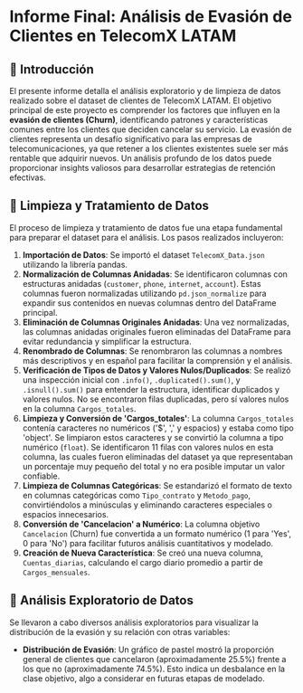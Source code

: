 # Informe Final: Análisis de Evasión de Clientes en TelecomX LATAM

## 🔹 Introducción

El presente informe detalla el análisis exploratorio y de limpieza de datos realizado sobre el dataset de clientes de TelecomX LATAM. El objetivo principal de este proyecto es comprender los factores que influyen en la **evasión de clientes (Churn)**, identificando patrones y características comunes entre los clientes que deciden cancelar su servicio. La evasión de clientes representa un desafío significativo para las empresas de telecomunicaciones, ya que retener a los clientes existentes suele ser más rentable que adquirir nuevos. Un análisis profundo de los datos puede proporcionar insights valiosos para desarrollar estrategias de retención efectivas.

## 🔹 Limpieza y Tratamiento de Datos

El proceso de limpieza y tratamiento de datos fue una etapa fundamental para preparar el dataset para el análisis. Los pasos realizados incluyeron:

1.  **Importación de Datos**: Se importó el dataset `TelecomX_Data.json` utilizando la librería pandas.
2.  **Normalización de Columnas Anidadas**: Se identificaron columnas con estructuras anidadas (`customer`, `phone`, `internet`, `account`). Estas columnas fueron normalizadas utilizando `pd.json_normalize` para expandir sus contenidos en nuevas columnas dentro del DataFrame principal.
3.  **Eliminación de Columnas Originales Anidadas**: Una vez normalizadas, las columnas anidadas originales fueron eliminadas del DataFrame para evitar redundancia y simplificar la estructura.
4.  **Renombrado de Columnas**: Se renombraron las columnas a nombres más descriptivos y en español para facilitar la comprensión y el análisis.
5.  **Verificación de Tipos de Datos y Valores Nulos/Duplicados**: Se realizó una inspección inicial con `.info()`, `.duplicated().sum()`, y `.isnull().sum()` para entender la estructura, identificar duplicados y valores nulos. No se encontraron filas duplicadas, pero sí valores nulos en la columna `Cargos_totales`.
6.  **Limpieza y Conversión de 'Cargos_totales'**: La columna `Cargos_totales` contenía caracteres no numéricos ('$', ',' y espacios) y estaba como tipo 'object'. Se limpiaron estos caracteres y se convirtió la columna a tipo numérico (`float`). Se identificaron 11 filas con valores nulos en esta columna, las cuales fueron eliminadas del dataset ya que representaban un porcentaje muy pequeño del total y no era posible imputar un valor confiable.
7.  **Limpieza de Columnas Categóricas**: Se estandarizó el formato de texto en columnas categóricas como `Tipo_contrato` y `Metodo_pago`, convirtiéndolos a minúsculas y eliminando caracteres especiales o espacios innecesarios.
8.  **Conversión de 'Cancelacion' a Numérico**: La columna objetivo `Cancelacion` (Churn) fue convertida a un formato numérico (1 para 'Yes', 0 para 'No') para facilitar futuros análisis cuantitativos y modelado.
9.  **Creación de Nueva Característica**: Se creó una nueva columna, `Cuentas_diarias`, calculando el cargo diario promedio a partir de `Cargos_mensuales`.

## 🔹 Análisis Exploratorio de Datos

Se llevaron a cabo diversos análisis exploratorios para visualizar la distribución de la evasión y su relación con otras variables:

*   **Distribución de Evasión**: Un gráfico de pastel mostró la proporción general de clientes que cancelaron (aproximadamente 25.5%) frente a los que no (aproximadamente 74.5%). Esto indica un desbalance en la clase objetivo, algo a considerar en futuras etapas de modelado.
   